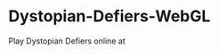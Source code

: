 # Dystopian-Defiers-WebGL
Play Dystopian Defiers online at [](https://dystopian-defiers.netlify.app/)
